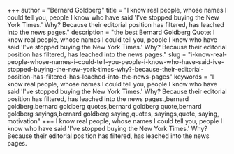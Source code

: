 +++
author = "Bernard Goldberg"
title = "I know real people, whose names I could tell you, people I know who have said 'I've stopped buying the New York Times.' Why? Because their editorial position has filtered, has leached into the news pages."
description = "the best Bernard Goldberg Quote: I know real people, whose names I could tell you, people I know who have said 'I've stopped buying the New York Times.' Why? Because their editorial position has filtered, has leached into the news pages."
slug = "i-know-real-people-whose-names-i-could-tell-you-people-i-know-who-have-said-ive-stopped-buying-the-new-york-times-why?-because-their-editorial-position-has-filtered-has-leached-into-the-news-pages"
keywords = "I know real people, whose names I could tell you, people I know who have said 'I've stopped buying the New York Times.' Why? Because their editorial position has filtered, has leached into the news pages.,bernard goldberg,bernard goldberg quotes,bernard goldberg quote,bernard goldberg sayings,bernard goldberg saying,quotes, sayings,quote, saying, motivation"
+++
I know real people, whose names I could tell you, people I know who have said 'I've stopped buying the New York Times.' Why? Because their editorial position has filtered, has leached into the news pages.
